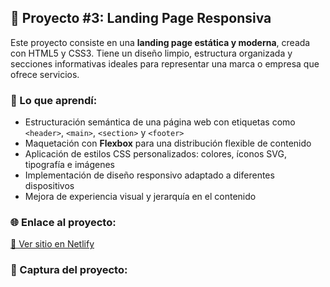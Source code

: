 ## 🚀 Proyecto #3: Landing Page Responsiva

Este proyecto consiste en una **landing page estática y moderna**, creada con HTML5 y CSS3. Tiene un diseño limpio, estructura organizada y secciones informativas ideales para representar una marca o empresa que ofrece servicios.

### 🧠 Lo que aprendí:
- Estructuración semántica de una página web con etiquetas como `<header>`, `<main>`, `<section>` y `<footer>`
- Maquetación con **Flexbox** para una distribución flexible de contenido
- Aplicación de estilos CSS personalizados: colores, íconos SVG, tipografía e imágenes
- Implementación de diseño responsivo adaptado a diferentes dispositivos
- Mejora de experiencia visual y jerarquía en el contenido

### 🌐 Enlace al proyecto:
[🔗 Ver sitio en Netlify](https://landing-pages-fsj28.netlify.app/)

### 📸 Captura del proyecto:
